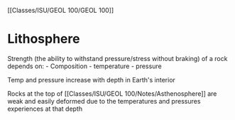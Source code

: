 [[Classes/ISU/GEOL 100/GEOL 100]]

# Lithosphere

Strength (the ability to withstand pressure/stress without braking) of a rock depends on:
	- Composition
	- temperature
	- pressure
	
Temp and pressure increase with depth in Earth's interior 

Rocks at the top of [[Classes/ISU/GEOL 100/Notes/Asthenosphere]] are weak and easily deformed due to the temperatures and pressures experiences at that depth 